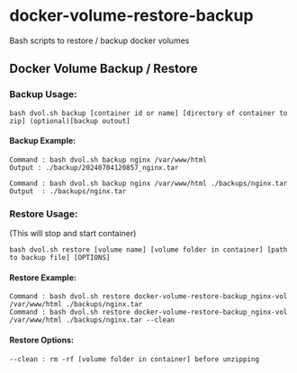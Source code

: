 # docker-volume-restore-backup

Bash scripts to restore / backup docker volumes

## Docker Volume Backup / Restore

### Backup Usage:

```
bash dvol.sh backup [container id or name] [directory of container to zip] (optional)[backup outout]
```

#### Backup Example:

```
Command : bash dvol.sh backup nginx /var/www/html
Output : ./backup/20240704120857_nginx.tar

Command : bash dvol.sh backup nginx /var/www/html ./backups/nginx.tar
Output  : ./backups/nginx.tar
```

### Restore Usage:

(This will stop and start container)

```
bash dvol.sh restore [volume name] [volume folder in container] [path to backup file] [OPTIONS]
```

#### Restore Example:

```
Command : bash dvol.sh restore docker-volume-restore-backup_nginx-vol /var/www/html ./backups/nginx.tar
Command : bash dvol.sh restore docker-volume-restore-backup_nginx-vol /var/www/html ./backups/nginx.tar --clean
```

#### Restore Options:

```
--clean : rm -rf [volume folder in container] before unzipping
```

